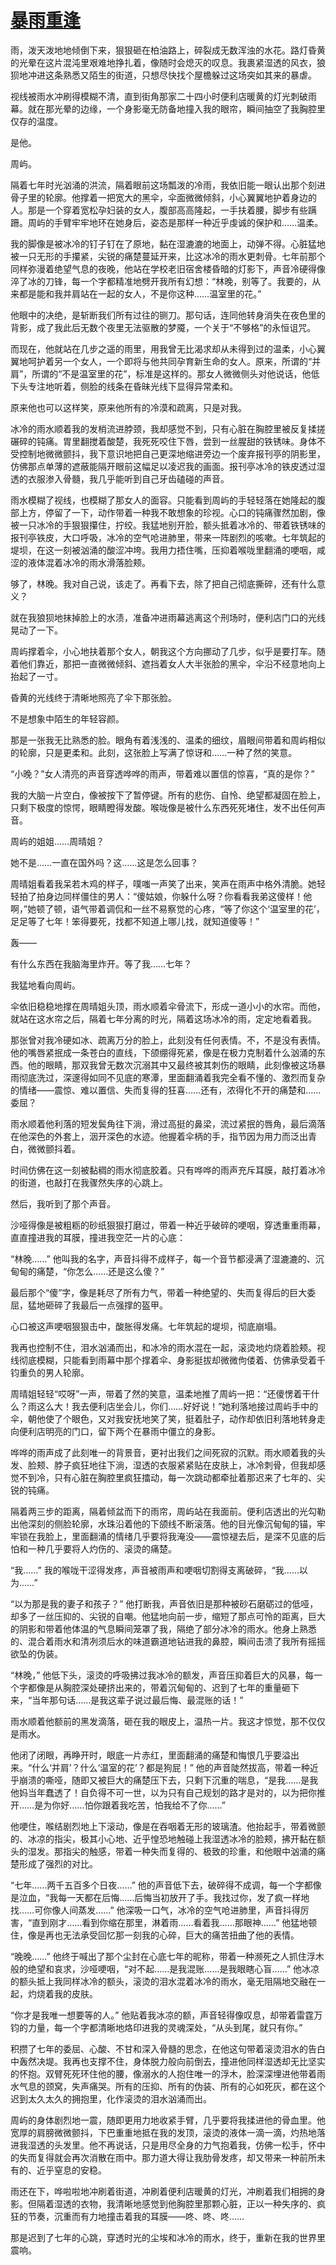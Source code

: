 # [暴雨重逢](https://lindaeis.github.io/)
雨，泼天泼地地倾倒下来，狠狠砸在柏油路上，碎裂成无数浑浊的水花。路灯昏黄的光晕在这片混沌里艰难地挣扎着，像随时会熄灭的叹息。我裹紧湿透的风衣，狼狈地冲进这条熟悉又陌生的街道，只想尽快找个屋檐躲过这场突如其来的暴虐。

视线被雨水冲刷得模糊不清，直到街角那家二十四小时便利店暖黄的灯光刺破雨幕。就在那光晕的边缘，一个身影毫无防备地撞入我的眼帘，瞬间抽空了我胸腔里仅存的温度。

是他。

周屿。

隔着七年时光汹涌的洪流，隔着眼前这场瓢泼的冷雨，我依旧能一眼认出那个刻进骨子里的轮廓。他撑着一把宽大的黑伞，伞面微微倾斜，小心翼翼地护着身边的人。那是一个穿着宽松孕妇装的女人，腹部高高隆起，一手扶着腰，脚步有些蹒跚。周屿的手臂牢牢地环在她身后，姿态是那样一种近乎虔诚的保护和……温柔。

我的脚像是被冰冷的钉子钉在了原地，黏在湿漉漉的地面上，动弹不得。心脏猛地被一只无形的手攥紧，尖锐的痛楚蔓延开来，比这冰冷的雨水更刺骨。七年前那个同样弥漫着绝望气息的夜晚，他站在学校老旧宿舍楼昏暗的灯影下，声音冷硬得像淬了冰的刀锋，每一个字都精准地劈开我所有幻想：“林晚，别等了。我要的，从来都是能和我并肩站在一起的女人，不是你这种……温室里的花。”

他眼中的决绝，是斩断我们所有过往的铡刀。那句话，连同他转身消失在夜色里的背影，成了我此后无数个夜里无法驱散的梦魇，一个关于“不够格”的永恒诅咒。

而现在，他就站在几步之遥的雨里，用我曾无比渴求却从未得到过的温柔，小心翼翼地呵护着另一个女人，一个即将与他共同孕育新生命的女人。原来，所谓的“并肩”，所谓的“不是温室里的花”，标准是这样的。那女人微微侧头对他说话，他低下头专注地听着，侧脸的线条在昏昧光线下显得异常柔和。

原来他也可以这样笑，原来他所有的冷漠和疏离，只是对我。

冰冷的雨水顺着我的发梢流进脖颈，我却感觉不到，只有心脏在胸腔里被反复揉搓碾碎的钝痛。胃里翻搅着酸楚，我死死咬住下唇，尝到一丝腥甜的铁锈味。身体不受控制地微微颤抖，我下意识地把自己更深地缩进旁边一个废弃报刊亭的阴影里，仿佛那点单薄的遮蔽能隔开眼前这幅足以凌迟我的画面。报刊亭冰冷的铁皮透过湿透的衣服渗入骨髓，我几乎能听到自己牙齿磕碰的声音。

雨水模糊了视线，也模糊了那女人的面容。只能看到周屿的手轻轻落在她隆起的腹部上方，停留了一下，动作带着一种我不敢想象的珍视。心口的钝痛骤然加剧，像被一只冰冷的手狠狠攥住，拧绞。我猛地别开脸，额头抵着冰冷的、带着铁锈味的报刊亭铁皮，大口呼吸，冰冷的空气呛进肺里，带来一阵剧烈的咳嗽。七年筑起的堤坝，在这一刻被汹涌的酸涩冲垮。我用力捂住嘴，压抑着喉咙里翻涌的哽咽，咸涩的液体混着冰冷的雨水滑落脸颊。

够了，林晚。我对自己说，该走了。再看下去，除了把自己彻底撕碎，还有什么意义？

就在我狼狈地抹掉脸上的水渍，准备冲进雨幕逃离这个刑场时，便利店门口的光线晃动了一下。

周屿撑着伞，小心地扶着那个女人，朝我这个方向挪动了几步，似乎是要打车。随着他们靠近，那把一直微微倾斜、遮挡着女人大半张脸的黑伞，伞沿不经意地向上抬起了一寸。

昏黄的光线终于清晰地照亮了伞下那张脸。

不是想象中陌生的年轻容颜。

那是一张我无比熟悉的脸。眼角有着浅浅的、温柔的细纹，眉眼间带着和周屿相似的轮廓，只是更柔和。此刻，这张脸上写满了惊讶和……一种了然的笑意。

“小晚？”女人清亮的声音穿透哗哗的雨声，带着难以置信的惊喜，“真的是你？”

我的大脑一片空白，像被按下了暂停键。所有的悲伤、自怜、绝望都凝固在脸上，只剩下极度的惊愕，眼睛瞪得发酸。喉咙像是被什么东西死死堵住，发不出任何声音。

周屿的姐姐……周晴姐？

她不是……一直在国外吗？这……这是怎么回事？

周晴姐看着我呆若木鸡的样子，噗嗤一声笑了出来，笑声在雨声中格外清脆。她轻轻拍了拍身边同样僵住的男人：“傻姑娘，你躲什么呀？你看看我弟这傻样！他啊，”她顿了顿，语气带着调侃和一丝不易察觉的心疼，“等了你这个‘温室里的花’，足足等了七年！笨得要死，找都不知道上哪儿找，就知道傻等！”

轰——

有什么东西在我脑海里炸开。等了我……七年？

我猛地看向周屿。

伞依旧稳稳地撑在周晴姐头顶，雨水顺着伞骨流下，形成一道小小的水帘。而他，就站在这水帘之后，隔着七年分离的时光，隔着这场冰冷的雨，定定地看着我。

那张曾对我冷硬如冰、疏离万分的脸上，此刻没有任何表情。不，不是没有表情。他的嘴唇紧抿成一条苍白的直线，下颌绷得死紧，像是在极力克制着什么汹涌的东西。他的眼睛，那双我曾无数次沉溺其中又最终被其刺伤的眼睛，此刻像被这场暴雨彻底洗过，深邃得如同不见底的寒潭，里面翻涌着我完全看不懂的、激烈而复杂的情绪——震惊、难以置信、失而复得的狂喜……还有，浓得化不开的痛楚和……委屈？

雨水顺着他利落的短发鬓角往下淌，滑过高挺的鼻梁，流过紧抿的唇角，最后滴落在他深色的外套上，洇开深色的水迹。他握着伞柄的手，指节因为用力而泛出青白，微微颤抖着。

时间仿佛在这一刻被黏稠的雨水彻底胶着。只有哗哗的雨声充斥耳膜，敲打着冰冷的街道，也敲打在我骤然失序的心跳上。

然后，我听到了那个声音。

沙哑得像是被粗粝的砂纸狠狠打磨过，带着一种近乎破碎的哽咽，穿透重重雨幕，直直撞进我的耳膜，撞进我空茫一片的心底：

“林晚……” 他叫我的名字，声音抖得不成样子，每一个音节都浸满了湿漉漉的、沉甸甸的痛楚，“你怎么……还是这么傻？”

最后那个“傻”字，像是耗尽了所有力气，带着一种绝望的、失而复得后的巨大委屈，猛地砸碎了我最后一点强撑的盔甲。

心口被这声哽咽狠狠击中，酸胀得发痛。七年筑起的堤坝，彻底崩塌。

我再也控制不住，泪水汹涌而出，和冰冷的雨水混在一起，滚烫地灼烧着脸颊。视线彻底模糊，只能看到雨幕中那个撑着伞、身影挺拔却微微佝偻着、仿佛承受着千钧重负的男人轮廓。

周晴姐轻轻“哎呀”一声，带着了然的笑意，温柔地推了周屿一把：“还傻愣着干什么？雨这么大！我去便利店坐会儿，你们……好好说！”她利落地接过周屿手中的伞，朝他使了个眼色，又对我安抚地笑了笑，挺着肚子，动作却依旧利落地转身走向便利店明亮的门口，留下两个在暴雨中僵立的身影。

哗哗的雨声成了此刻唯一的背景音，更衬出我们之间死寂的沉默。雨水顺着我的头发、脸颊、脖子疯狂地往下淌，湿透的衣服紧紧贴在皮肤上，冰冷刺骨，但我却感觉不到冷，只有心脏在胸腔里疯狂擂动，每一次跳动都牵扯着那迟来了七年的、尖锐的钝痛。

隔着两三步的距离，隔着倾盆而下的雨帘，周屿站在我面前。便利店透出的光勾勒出他深刻的侧脸轮廓，水珠沿着他的下颌线不断滚落。他的目光像沉甸甸的锚，牢牢锁在我脸上，里面翻涌的情绪几乎要将我淹没——震惊褪去后，是深不见底的后怕和一种几乎要将人灼伤的、滚烫的痛楚。

“我……” 我的喉咙干涩得发疼，声音被雨声和哽咽切割得支离破碎，“我……以为……”

“以为那是我的妻子和孩子？” 他打断我，声音依旧是那种被砂石磨砺过的低哑，却多了一丝压抑的、尖锐的自嘲。他猛地向前一步，缩短了那点可怜的距离，巨大的阴影和带着他体温的气息瞬间笼罩了我，隔绝了部分冰冷的雨水。他身上熟悉的、混合着雨水和清冽须后水的味道霸道地钻进我的鼻腔，瞬间击溃了我所有摇摇欲坠的伪装。

“林晚，” 他低下头，滚烫的呼吸拂过我冰冷的额发，声音压抑着巨大的风暴，每一个字都像是从胸腔深处硬挤出来的，带着沉甸甸的、迟到了七年的重量砸下来，“当年那句话……是我这辈子说过最后悔、最混账的话！”

雨水顺着他额前的黑发滴落，砸在我的眼皮上，温热一片。我这才惊觉，那不仅仅是雨水。

他闭了闭眼，再睁开时，眼底一片赤红，里面翻涌的痛楚和悔恨几乎要溢出来。“什么‘并肩’？什么‘温室的花’？都是狗屁！” 他的声音陡然拔高，带着一种近乎崩溃的嘶哑，随即又被巨大的痛楚压下去，只剩下沉重的喘息，“是我……是我他妈当年蠢透了！自负得不可一世，以为只有自己规划的路才是对的，以为把你推开……是为你好……怕你跟着我吃苦，怕我给不了你……”

他哽住，喉结剧烈地上下滚动，像是在吞咽着无形的玻璃渣。他抬起手，带着微颤的、冰凉的指尖，极其小心地、近乎惶恐地触碰上我湿透冰冷的脸颊，拂开黏在额头的湿发。那指尖的触感，带着一种失而复得的、极致的珍重，和他眼中汹涌的痛楚形成了强烈的对比。

“七年……两千五百多个日夜……” 他的声音低下去，破碎得不成调，每一个字都像是泣血，“我每一天都在后悔……后悔当初放开了手。我找过你，发了疯一样地找……可你像人间蒸发……” 他深吸一口气，冰冷的空气呛进肺里，声音抖得厉害，“直到刚才……看到你缩在那里，淋着雨……看着我……那眼神……” 他猛地顿住，像是再也无法承受回忆那一刻我的心碎，巨大的痛苦扭曲了他的表情。

“晚晚……” 他终于喊出了那个尘封在心底七年的昵称，带着一种濒死之人抓住浮木般的绝望和哀求，沙哑哽咽，“对不起……是我混账……是我眼瞎心盲……” 他冰凉的额头抵上我同样冰冷的额头，滚烫的泪水混着冰冷的雨水，毫无阻隔地交融在一起，灼烧着我的皮肤。

“你才是我唯一想要等的人。” 他贴着我冰凉的额，声音轻得像叹息，却带着雷霆万钧的力量，每一个字都清晰地烙印进我的灵魂深处，“从头到尾，就只有你。”

积攒了七年的委屈、心酸、不甘和深入骨髓的思念，在他这句带着滚烫泪水的告白中轰然决堤。我再也支撑不住，身体脱力般向前倒去，撞进他同样湿透却无比坚实的怀抱。双臂死死环住他的腰，像溺水的人抱住唯一的浮木，脸深深埋进他带着雨水气息的颈窝，失声痛哭。所有的压抑、所有的伪装、所有的心如死灰，都在这个迟到太久太久的拥抱里，化作滚烫的泪水汹涌而出。

周屿的身体剧烈地一震，随即更用力地收紧手臂，几乎要将我揉进他的骨血里。他宽厚的肩膀微微颤抖，下巴重重地抵在我的发顶，滚烫的液体一滴一滴，灼热地落进我湿透的头发里。他不再说话，只是用尽全身的力气抱着我，仿佛一松手，怀中的失而复得就会再次消散在雨中。那力道大得让我肋骨发疼，却又带来一种前所未有的、近乎窒息的安稳。

雨还在下，哗啦啦地冲刷着街道，冲刷着便利店暖黄的灯光，冲刷着我们相拥的身影。但隔着湿透的衣物，我清晰地感觉到他胸腔里那颗心脏，正以一种失序的、疯狂的节奏，沉重而有力地撞击着我的耳膜——咚、咚、咚……

那是迟到了七年的心跳，穿透时光的尘埃和冰冷的雨水，终于，重新在我的世界里震响。

